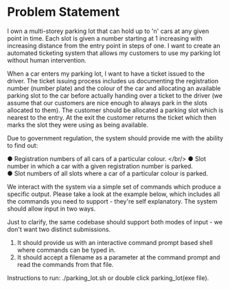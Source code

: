 # Problem Statement
 
I own a multi-storey parking lot that can hold up to 'n' cars at any given point in time.
Each slot is given a number starting at 1 increasing with increasing distance from the
entry point in steps of one. I want to create an automated ticketing system that allows
my customers to use my parking lot without human intervention.

When a car enters my parking lot, I want to have a ticket issued to the driver. The ticket
issuing process includes us documenting the registration number (number plate) and
the colour of the car and allocating an available parking slot to the car before actually
handing over a ticket to the driver (we assume that our customers are nice enough to
always park in the slots allocated to them). The customer should be allocated a parking
slot which is nearest to the entry. At the exit the customer returns the ticket which then
marks the slot they were using as being available.

Due to government regulation, the system should provide me with the ability to find out:

● Registration numbers of all cars of a particular colour. </br/>
● Slot number in which a car with a given registration number is parked. <br/>
● Slot numbers of all slots where a car of a particular colour is parked. <br/>

We interact with the system via a simple set of commands which produce a specific
output. Please take a look at the example below, which includes all the commands you
need to support - they're self explanatory. The system should allow input in two ways.

Just to clarify, the same codebase should support both modes of input - we don't want
two distinct submissions.

1) It should provide us with an interactive command prompt based shell where
commands can be typed in. <br/>
2) It should accept a filename as a parameter at the command prompt and read the
commands from that file. <br/>
 
Instructions to run: ./parking_lot.sh or double click parking_lot(exe file).
